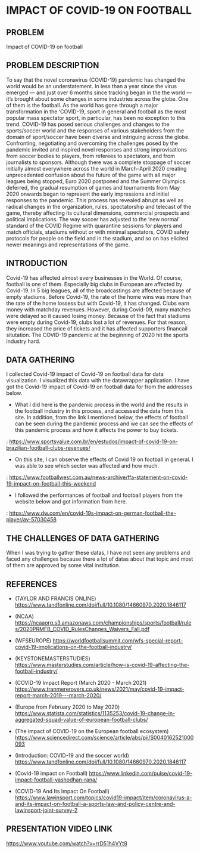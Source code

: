 # IMPACT OF COVID-19 ON FOOTBALL

## PROBLEM 
Impact of COVID-19 on football

## PROBLEM DESCRIPTION
To say that the novel coronavirus (COVID-19) pandemic has changed the world would be an understatement. In less than a year since the virus emerged — and just over 6 months since tracking began in the the world — it’s brought about some changes in some industries across the globe. One of them is the football.
As the world has gone through a major transformation in the ‘COVID-19, sport in general and football as the most popular mass spectator sport, in particular, has been no exception to this trend.
COVID-19 has posed serious challenges and changes to the sports/soccer world and the responses of various stakeholders from the domain of sport/soccer have been diverse and intriguing across the globe.
Confronting, negotiating and overcoming the challenges posed by the pandemic invited and inspired novel responses and strong improvisations from soccer bodies to players, from referees to spectators, and from journalists to sponsors.
Although there was a complete stoppage of soccer initially almost everywhere across the world in March–April 2020 creating unprecedented confusion about the future of the game with all major leagues being stopped, Euro 2020 postponed and the Summer Olympics deferred, the gradual resumption of games and tournaments from May 2020 onwards began to represent the early impressions and initial responses to the pandemic.
This process has revealed abrupt as well as radical changes in the organization, rules, spectatorship and telecast of the game, thereby affecting its cultural dimensions, commercial prospects and political implications. The way soccer has adjusted to the ‘new normal’ standard of the COVID Regime with quarantine sessions for players and match officials, stadiums without or with minimal spectators, COVID safety protocols for people on the field and in the stadium, and so on has elicited newer meanings and representations of the game.

## INTRODUCTION
Covid-19 has affected almost every businesses in the World. Of course, football is one of them. Especially big clubs in European are affected by Covid-19.
In 5 big leagues, all of the broadcastings are affected because of empty stadiums.
Before Covid-19, the rate of the home wins was more than the rate of the home lossess but with Covid-19, it has changed.
Clubs earn money with matchday revenues. However, during Covid-09, many matches were delayed so it caused losing money.
Because of the fact that stadiums were empty during Covid-19, clubs lost a lot of revenues. For that reason, they increased the price of tickets and it has affected supporters financail situtation.
The COVID-19 pandemic at the beginning of 2020 hit the sports industry hard.

## DATA GATHERING
I collected Covid-19 impact of Covid-19 on football data for data visualization. I visualized this data with the datawrapper application. I have got the Covid-19 impact of Covid-19 on football data for from the addresses below.

- What I did here is the pandemic process in the world and the results in the football industry in this process, and accessed the data from this site. In addition, from the link I mentioned below, the effects of football can be seen during the pandemic process and we can see the effects of this pandemic process and how it affects the power to buy tickets.
 
: https://www.sportsvalue.com.br/en/estudos/impact-of-covid-19-on-brazilian-football-clubs-revenues/

- On this site, I can observe the effects of Covid 19 on football in general. I was able to see which sector was affected and how much.

: https://www.footballwest.com.au/news-archive/ffa-statement-on-covid-19-impact-on-football-this-weekend

- I followed the performances of football and football players from the website below and got information from here.

: https://www.dw.com/en/covid-19s-impact-on-german-football-the-player/av-57030458

## THE CHALLENGES OF DATA GATHERING
When I was trying to gather these datas, I have not seen any problems and faced any challenges because there a lot of datas about that topic and most of them are approved by some vital institution.

## REFERENCES
- (TAYLOR AND FRANCIS ONLINE) https://www.tandfonline.com/doi/full/10.1080/14660970.2020.1846117
  
- (NCAA) https://ncaaorg.s3.amazonaws.com/championships/sports/football/rules/2020PRMFB_COVID_RulesChanges_Waivers_Fall.pdf
 
- (WFSEUROPE) https://worldfootballsummit.com/wfs-special-report-covid-19-implications-on-the-football-industry/

- (KEYSTONEMASTERSTUDIES) https://www.masterstudies.com/article/how-is-covid-19-affecting-the-football-industry/

- (COVID-19 Impact Report (March 2020 - March 2021) https://www.tranmererovers.co.uk/news/2021/may/covid-19-impact-report-march-2019---march-2020/

- (Europe from February 2020 to May 2020) https://www.statista.com/statistics/1135253/covid-19-change-in-aggregated-squad-value-of-european-football-clubs/

- (The impact of COVID-19 on the European football ecosystem) https://www.sciencedirect.com/science/article/abs/pii/S0040162521000093

- (Introduction: COVID-19 and the soccer world) https://www.tandfonline.com/doi/full/10.1080/14660970.2020.1846117

- (Covid-19 impact on Football) https://www.linkedin.com/pulse/covid-19-impact-football-yashodhan-rana/

- (COVID-19 And Its Impact On Football) https://www.lawinsport.com/topics/covid19-impact/item/coronavirus-a-and-its-impact-on-football-a-sports-law-and-policy-centre-and-lawinsport-joint-survey-2

## PRESENTATION VIDEO LINK 
https://www.youtube.com/watch?v=rrD51h4VYt8


